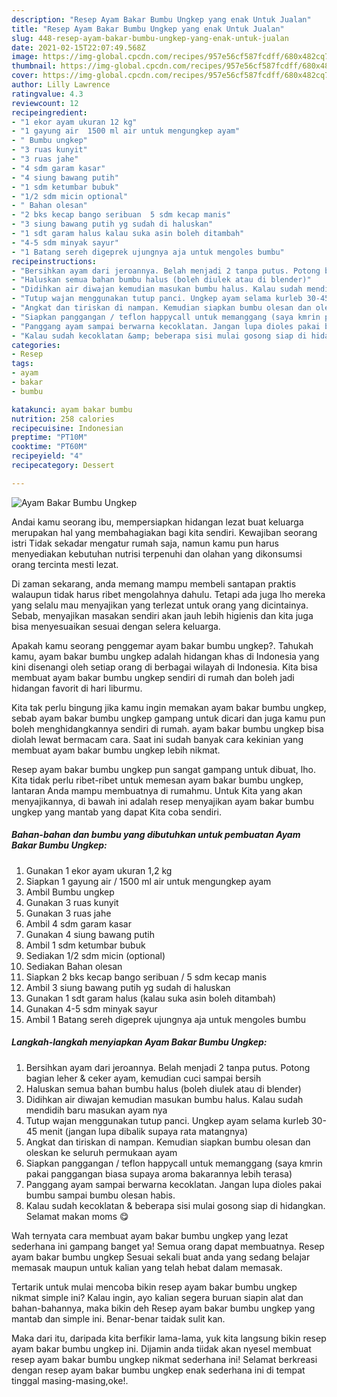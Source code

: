 ```yaml
---
description: "Resep Ayam Bakar Bumbu Ungkep yang enak Untuk Jualan"
title: "Resep Ayam Bakar Bumbu Ungkep yang enak Untuk Jualan"
slug: 448-resep-ayam-bakar-bumbu-ungkep-yang-enak-untuk-jualan
date: 2021-02-15T22:07:49.568Z
image: https://img-global.cpcdn.com/recipes/957e56cf587fcdff/680x482cq70/ayam-bakar-bumbu-ungkep-foto-resep-utama.jpg
thumbnail: https://img-global.cpcdn.com/recipes/957e56cf587fcdff/680x482cq70/ayam-bakar-bumbu-ungkep-foto-resep-utama.jpg
cover: https://img-global.cpcdn.com/recipes/957e56cf587fcdff/680x482cq70/ayam-bakar-bumbu-ungkep-foto-resep-utama.jpg
author: Lilly Lawrence
ratingvalue: 4.3
reviewcount: 12
recipeingredient:
- "1 ekor ayam ukuran 12 kg"
- "1 gayung air  1500 ml air untuk mengungkep ayam"
- " Bumbu ungkep"
- "3 ruas kunyit"
- "3 ruas jahe"
- "4 sdm garam kasar"
- "4 siung bawang putih"
- "1 sdm ketumbar bubuk"
- "1/2 sdm micin optional"
- " Bahan olesan"
- "2 bks kecap bango seribuan  5 sdm kecap manis"
- "3 siung bawang putih yg sudah di haluskan"
- "1 sdt garam halus kalau suka asin boleh ditambah"
- "4-5 sdm minyak sayur"
- "1 Batang sereh digeprek ujungnya aja untuk mengoles bumbu"
recipeinstructions:
- "Bersihkan ayam dari jeroannya. Belah menjadi 2 tanpa putus. Potong bagian leher &amp; ceker ayam, kemudian cuci sampai bersih"
- "Haluskan semua bahan bumbu halus (boleh diulek atau di blender)"
- "Didihkan air diwajan kemudian masukan bumbu halus. Kalau sudah mendidih baru masukan ayam nya"
- "Tutup wajan menggunakan tutup panci. Ungkep ayam selama kurleb 30-45 menit (jangan lupa dibalik supaya rata matangnya)"
- "Angkat dan tiriskan di nampan. Kemudian siapkan bumbu olesan dan oleskan ke seluruh permukaan ayam"
- "Siapkan panggangan / teflon happycall untuk memanggang (saya kmrin pakai panggangan biasa supaya aroma bakarannya lebih terasa)"
- "Panggang ayam sampai berwarna kecoklatan. Jangan lupa dioles pakai bumbu sampai bumbu olesan habis."
- "Kalau sudah kecoklatan &amp; beberapa sisi mulai gosong siap di hidangkan. Selamat makan moms 😋"
categories:
- Resep
tags:
- ayam
- bakar
- bumbu

katakunci: ayam bakar bumbu 
nutrition: 258 calories
recipecuisine: Indonesian
preptime: "PT10M"
cooktime: "PT60M"
recipeyield: "4"
recipecategory: Dessert

---
```



![Ayam Bakar Bumbu Ungkep](https://img-global.cpcdn.com/recipes/957e56cf587fcdff/680x482cq70/ayam-bakar-bumbu-ungkep-foto-resep-utama.jpg)

Andai kamu seorang ibu, mempersiapkan hidangan lezat buat keluarga merupakan hal yang membahagiakan bagi kita sendiri. Kewajiban seorang istri Tidak sekadar mengatur rumah saja, namun kamu pun harus menyediakan kebutuhan nutrisi terpenuhi dan olahan yang dikonsumsi orang tercinta mesti lezat.

Di zaman  sekarang, anda memang mampu membeli santapan praktis walaupun tidak harus ribet mengolahnya dahulu. Tetapi ada juga lho mereka yang selalu mau menyajikan yang terlezat untuk orang yang dicintainya. Sebab, menyajikan masakan sendiri akan jauh lebih higienis dan kita juga bisa menyesuaikan sesuai dengan selera keluarga. 



Apakah kamu seorang penggemar ayam bakar bumbu ungkep?. Tahukah kamu, ayam bakar bumbu ungkep adalah hidangan khas di Indonesia yang kini disenangi oleh setiap orang di berbagai wilayah di Indonesia. Kita bisa membuat ayam bakar bumbu ungkep sendiri di rumah dan boleh jadi hidangan favorit di hari liburmu.

Kita tak perlu bingung jika kamu ingin memakan ayam bakar bumbu ungkep, sebab ayam bakar bumbu ungkep gampang untuk dicari dan juga kamu pun boleh menghidangkannya sendiri di rumah. ayam bakar bumbu ungkep bisa diolah lewat bermacam cara. Saat ini sudah banyak cara kekinian yang membuat ayam bakar bumbu ungkep lebih nikmat.

Resep ayam bakar bumbu ungkep pun sangat gampang untuk dibuat, lho. Kita tidak perlu ribet-ribet untuk memesan ayam bakar bumbu ungkep, lantaran Anda mampu membuatnya di rumahmu. Untuk Kita yang akan menyajikannya, di bawah ini adalah resep menyajikan ayam bakar bumbu ungkep yang mantab yang dapat Kita coba sendiri.

<!--inarticleads1-->

##### Bahan-bahan dan bumbu yang dibutuhkan untuk pembuatan Ayam Bakar Bumbu Ungkep:

1. Gunakan 1 ekor ayam ukuran 1,2 kg
1. Siapkan 1 gayung air / 1500 ml air untuk mengungkep ayam
1. Ambil  Bumbu ungkep
1. Gunakan 3 ruas kunyit
1. Gunakan 3 ruas jahe
1. Ambil 4 sdm garam kasar
1. Gunakan 4 siung bawang putih
1. Ambil 1 sdm ketumbar bubuk
1. Sediakan 1/2 sdm micin (optional)
1. Sediakan  Bahan olesan
1. Siapkan 2 bks kecap bango seribuan / 5 sdm kecap manis
1. Ambil 3 siung bawang putih yg sudah di haluskan
1. Gunakan 1 sdt garam halus (kalau suka asin boleh ditambah)
1. Gunakan 4-5 sdm minyak sayur
1. Ambil 1 Batang sereh digeprek ujungnya aja untuk mengoles bumbu




<!--inarticleads2-->

##### Langkah-langkah menyiapkan Ayam Bakar Bumbu Ungkep:

1. Bersihkan ayam dari jeroannya. Belah menjadi 2 tanpa putus. Potong bagian leher &amp; ceker ayam, kemudian cuci sampai bersih
1. Haluskan semua bahan bumbu halus (boleh diulek atau di blender)
1. Didihkan air diwajan kemudian masukan bumbu halus. Kalau sudah mendidih baru masukan ayam nya
1. Tutup wajan menggunakan tutup panci. Ungkep ayam selama kurleb 30-45 menit (jangan lupa dibalik supaya rata matangnya)
1. Angkat dan tiriskan di nampan. Kemudian siapkan bumbu olesan dan oleskan ke seluruh permukaan ayam
1. Siapkan panggangan / teflon happycall untuk memanggang (saya kmrin pakai panggangan biasa supaya aroma bakarannya lebih terasa)
1. Panggang ayam sampai berwarna kecoklatan. Jangan lupa dioles pakai bumbu sampai bumbu olesan habis.
1. Kalau sudah kecoklatan &amp; beberapa sisi mulai gosong siap di hidangkan. Selamat makan moms 😋




Wah ternyata cara membuat ayam bakar bumbu ungkep yang lezat sederhana ini gampang banget ya! Semua orang dapat membuatnya. Resep ayam bakar bumbu ungkep Sesuai sekali buat anda yang sedang belajar memasak maupun untuk kalian yang telah hebat dalam memasak.

Tertarik untuk mulai mencoba bikin resep ayam bakar bumbu ungkep nikmat simple ini? Kalau ingin, ayo kalian segera buruan siapin alat dan bahan-bahannya, maka bikin deh Resep ayam bakar bumbu ungkep yang mantab dan simple ini. Benar-benar taidak sulit kan. 

Maka dari itu, daripada kita berfikir lama-lama, yuk kita langsung bikin resep ayam bakar bumbu ungkep ini. Dijamin anda tiidak akan nyesel membuat resep ayam bakar bumbu ungkep nikmat sederhana ini! Selamat berkreasi dengan resep ayam bakar bumbu ungkep enak sederhana ini di tempat tinggal masing-masing,oke!.

